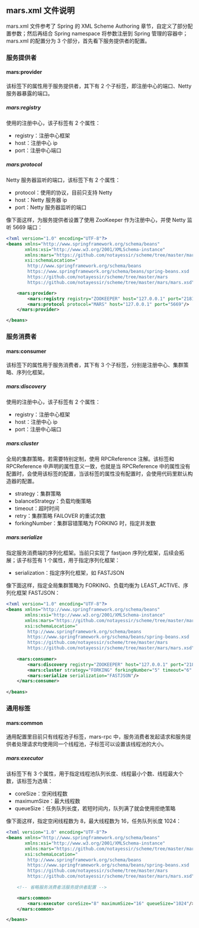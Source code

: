 ## mars.xml 文件说明

mars.xml 文件参考了 Spring 的 XML Scheme Authoring 章节，自定义了部分配置参数；然后再结合 Spring  namespace 将参数注册到 Spring 管理的容器中；mars.xml 的配置分为 3 个部分，首先看下服务提供者的配置。

### 服务提供者

#### mars:provider

该标签下的属性用于服务提供者，其下有 2 个子标签，即注册中心的端口、Netty 服务器暴露的端口。

##### mars:registry

使用的注册中心，该子标签有 2 个属性：

- registry：注册中心框架
- host：注册中心 ip
- port：注册中心端口

##### mars:protocol

Netty 服务器监听的端口，该标签下有 2 个属性：

- protocol：使用的协议，目前只支持 Netty
- host：Netty 服务器 ip
- port：Netty 服务器监听的端口

像下面这样，为服务提供者设置了使用 ZooKeeper 作为注册中心，并使 Netty 监听 5669 端口：

```xml
<?xml version="1.0" encoding="UTF-8"?>
<beans xmlns="http://www.springframework.org/schema/beans"
       xmlns:xsi="http://www.w3.org/2001/XMLSchema-instance"
       xmlns:mars="https://github.com/notayessir/scheme/tree/master/mars"
       xsi:schemaLocation="
        http://www.springframework.org/schema/beans
        https://www.springframework.org/schema/beans/spring-beans.xsd
        https://github.com/notayessir/scheme/tree/master/mars
        https://github.com/notayessir/scheme/tree/master/mars/mars.xsd">

    <mars:provider>
        <mars:registry registry="ZOOKEEPER" host="127.0.0.1" port="2181"/>
        <mars:protocol protocol="MARS" host="127.0.0.1" port="5669"/>
    </mars:provider>

</beans>
```

### 服务消费者

#### mars:consumer

该标签下的属性用于服务消费者，其下有 3 个子标签，分别是注册中心、集群策略、序列化框架。

##### mars:discovery

使用的注册中心，该子标签有 2 个属性：

- registry：注册中心框架
- host：注册中心 ip
- port：注册中心端口

##### mars:cluster

全局的集群策略，若需要特别定制，使用 RPCReference 注解。该标签和 RPCReference 中声明的属性意义一致，也就是当 RPCReference 中的属性没有配置时，会使用该标签的配置，当该标签的属性没有配置时，会使用代码里默认构造器的配置。

- strategy：集群策略
- balanceStrategy：负载均衡策略
- timeout：超时时间
- retry：集群策略 FAILOVER 的重试次数
- forkingNumber：集群容错策略为 FORKING 时，指定并发数

##### mars:serialize

指定服务消费端的序列化框架。当前只实现了 fastjaon 序列化框架，后续会拓展；该子标签有 1 个属性，用于指定序列化框架：

- serialization：指定序列化框架，如 FASTJSON

像下面这样，指定全局集群策略为 FORKING、负载均衡为 LEAST_ACTIVE、序列化框架 FASTJSON：

```xml
<?xml version="1.0" encoding="UTF-8"?>
<beans xmlns="http://www.springframework.org/schema/beans"
       xmlns:xsi="http://www.w3.org/2001/XMLSchema-instance"
       xmlns:mars="https://github.com/notayessir/scheme/tree/master/mars"
       xsi:schemaLocation="
        http://www.springframework.org/schema/beans
        https://www.springframework.org/schema/beans/spring-beans.xsd
        https://github.com/notayessir/scheme/tree/master/mars
        https://github.com/notayessir/scheme/tree/master/mars/mars.xsd">
    
    <mars:consumer>
        <mars:discovery registry="ZOOKEEPER" host="127.0.0.1" port="2181"/>
        <mars:cluster strategy="FORKING" forkingNumber="5" timeout="6" balanceStrategy="LEAST_ACTIVE"/>
        <mars:serialize serialization="FASTJSON"/>
    </mars:consumer>
    
</beans>
```

### 通用标签

#### mars:common

通用配置里目前只有线程池子标签，mars-rpc 中，服务消费者发起请求和服务提供者处理请求均使用同一个线程池，子标签可以设置该线程池的大小。

##### mars:executor

该标签下有 3 个属性，用于指定线程池队列长度、线程最小个数、线程最大个数，该标签为选填：

- coreSize：空闲线程数
- maximumSize：最大线程数
- queueSize：任务队列长度，若短时间内，队列满了就会使用拒绝策略

像下面这样，指定空闲线程数为 8，最大线程数为 16，任务队列长度 1024：

```xml
<?xml version="1.0" encoding="UTF-8"?>
<beans xmlns="http://www.springframework.org/schema/beans"
       xmlns:xsi="http://www.w3.org/2001/XMLSchema-instance"
       xmlns:mars="https://github.com/notayessir/scheme/tree/master/mars"
       xsi:schemaLocation="
        http://www.springframework.org/schema/beans
        https://www.springframework.org/schema/beans/spring-beans.xsd
        https://github.com/notayessir/scheme/tree/master/mars
        https://github.com/notayessir/scheme/tree/master/mars/mars.xsd">
  
    <!-- 省略服务消费者活服务提供者配置 -->

    <mars:common>
        <mars:executor coreSize="8" maximumSize="16" queueSize="1024"/>
    </mars:common>

</beans>
```

